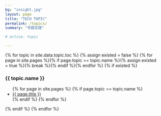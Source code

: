 ```yaml
---
bg: "insight.jpg"
layout: page
title: "TECH TOPIC"
permalink: /topics/
summary: "专题实践"

# active: topic

---
```


{% for topic in site.data.topic.toc %}
  {% assign existed = false %}
  {% for page in site.pages %}{% if page.topic == topic.name %}{% assign existed = true %}{% break %}{% endif %}{% endfor %}
  {% if existed %}
  <h3>{{ topic.name }}</h3>
  <ul class="categories">
    {% for page in site.pages %}
      {% if page.topic == topic.name %}
        <li>
        <a href="{{ page.permalink }}">{{ page.title }}</a>
        </li>
      {% endif %}
    {% endfor %}
  </ul>
  {% endif %}
{% endfor %}
